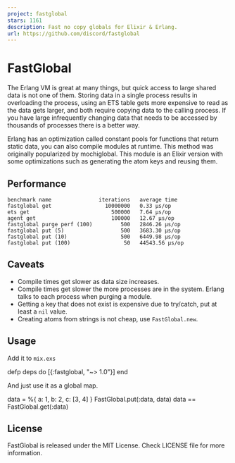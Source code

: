 ```yaml
---
project: fastglobal
stars: 1161
description: Fast no copy globals for Elixir & Erlang.
url: https://github.com/discord/fastglobal
---
```


FastGlobal
==========

The Erlang VM is great at many things, but quick access to large shared data is not one of them. Storing data in a single process results in overloading the process, using an ETS table gets more expensive to read as the data gets larger, and both require copying data to the calling process. If you have large infrequently changing data that needs to be accessed by thousands of processes there is a better way.

Erlang has an optimization called constant pools for functions that return static data, you can also compile modules at runtime. This method was originally popularized by mochiglobal. This module is an Elixir version with some optimizations such as generating the atom keys and reusing them.

Performance
-----------

```
benchmark name               iterations   average time
fastglobal get                 10000000   0.33 µs/op
ets get                          500000   7.64 µs/op
agent get                        100000   12.67 µs/op
fastglobal purge perf (100)         500   2846.26 µs/op
fastglobal put (5)                  500   3683.30 µs/op
fastglobal put (10)                 500   6449.98 µs/op
fastglobal put (100)                 50   44543.56 µs/op
```

Caveats
-------

-   Compile times get slower as data size increases.
-   Compile times get slower the more processes are in the system. Erlang talks to each process when purging a module.
-   Getting a key that does not exist is expensive due to try/catch, put at least a `nil` value.
-   Creating atoms from strings is not cheap, use `FastGlobal.new`.

Usage
-----

Add it to `mix.exs`

defp deps do
  \[{:fastglobal, "~> 1.0"}\]
end

And just use it as a global map.

data \= %{
  a: 1,
  b: 2,
  c: \[3, 4\]
}
FastGlobal.put(:data, data)
data \== FastGlobal.get(:data)

License
-------

FastGlobal is released under the MIT License. Check LICENSE file for more information.
